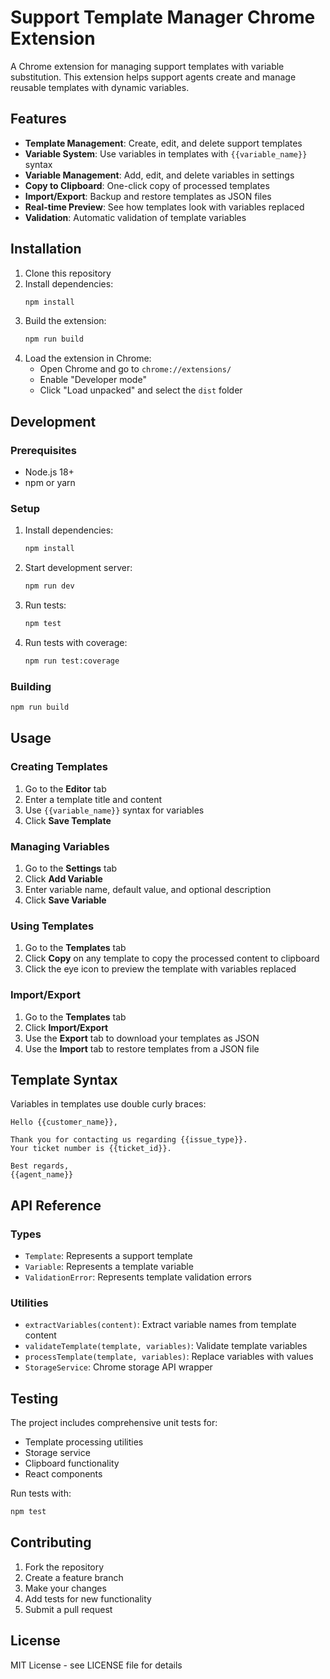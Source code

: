 # Support Template Manager Chrome Extension

A Chrome extension for managing support templates with variable substitution. This extension helps support agents create and manage reusable templates with dynamic variables.

## Features

- **Template Management**: Create, edit, and delete support templates
- **Variable System**: Use variables in templates with `{{variable_name}}` syntax
- **Variable Management**: Add, edit, and delete variables in settings
- **Copy to Clipboard**: One-click copy of processed templates
- **Import/Export**: Backup and restore templates as JSON files
- **Real-time Preview**: See how templates look with variables replaced
- **Validation**: Automatic validation of template variables

## Installation

1. Clone this repository
2. Install dependencies:
   ```bash
   npm install
   ```
3. Build the extension:
   ```bash
   npm run build
   ```
4. Load the extension in Chrome:
   - Open Chrome and go to `chrome://extensions/`
   - Enable "Developer mode"
   - Click "Load unpacked" and select the `dist` folder

## Development

### Prerequisites

- Node.js 18+ 
- npm or yarn

### Setup

1. Install dependencies:
   ```bash
   npm install
   ```

2. Start development server:
   ```bash
   npm run dev
   ```

3. Run tests:
   ```bash
   npm test
   ```

4. Run tests with coverage:
   ```bash
   npm run test:coverage
   ```

### Building

```bash
npm run build
```

## Usage

### Creating Templates

1. Go to the **Editor** tab
2. Enter a template title and content
3. Use `{{variable_name}}` syntax for variables
4. Click **Save Template**

### Managing Variables

1. Go to the **Settings** tab
2. Click **Add Variable**
3. Enter variable name, default value, and optional description
4. Click **Save Variable**

### Using Templates

1. Go to the **Templates** tab
2. Click **Copy** on any template to copy the processed content to clipboard
3. Click the eye icon to preview the template with variables replaced

### Import/Export

1. Go to the **Templates** tab
2. Click **Import/Export**
3. Use the **Export** tab to download your templates as JSON
4. Use the **Import** tab to restore templates from a JSON file

## Template Syntax

Variables in templates use double curly braces:

```
Hello {{customer_name}},

Thank you for contacting us regarding {{issue_type}}. 
Your ticket number is {{ticket_id}}.

Best regards,
{{agent_name}}
```

## API Reference

### Types

- `Template`: Represents a support template
- `Variable`: Represents a template variable
- `ValidationError`: Represents template validation errors

### Utilities

- `extractVariables(content)`: Extract variable names from template content
- `validateTemplate(template, variables)`: Validate template variables
- `processTemplate(template, variables)`: Replace variables with values
- `StorageService`: Chrome storage API wrapper

## Testing

The project includes comprehensive unit tests for:

- Template processing utilities
- Storage service
- Clipboard functionality
- React components

Run tests with:
```bash
npm test
```

## Contributing

1. Fork the repository
2. Create a feature branch
3. Make your changes
4. Add tests for new functionality
5. Submit a pull request

## License

MIT License - see LICENSE file for details
